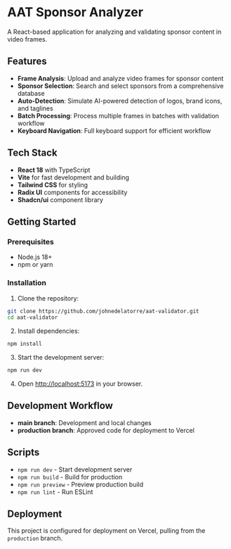 # AAT Sponsor Analyzer

A React-based application for analyzing and validating sponsor content in video frames.

## Features

- **Frame Analysis**: Upload and analyze video frames for sponsor content
- **Sponsor Selection**: Search and select sponsors from a comprehensive database
- **Auto-Detection**: Simulate AI-powered detection of logos, brand icons, and taglines
- **Batch Processing**: Process multiple frames in batches with validation workflow
- **Keyboard Navigation**: Full keyboard support for efficient workflow

## Tech Stack

- **React 18** with TypeScript
- **Vite** for fast development and building
- **Tailwind CSS** for styling
- **Radix UI** components for accessibility
- **Shadcn/ui** component library

## Getting Started

### Prerequisites

- Node.js 18+ 
- npm or yarn

### Installation

1. Clone the repository:
```bash
git clone https://github.com/johnedelatorre/aat-validator.git
cd aat-validator
```

2. Install dependencies:
```bash
npm install
```

3. Start the development server:
```bash
npm run dev
```

4. Open [http://localhost:5173](http://localhost:5173) in your browser.

## Development Workflow

- **main branch**: Development and local changes
- **production branch**: Approved code for deployment to Vercel

## Scripts

- `npm run dev` - Start development server
- `npm run build` - Build for production
- `npm run preview` - Preview production build
- `npm run lint` - Run ESLint

## Deployment

This project is configured for deployment on Vercel, pulling from the `production` branch. 